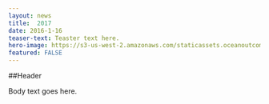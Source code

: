 ```yaml
---
layout: news
title:  2017 
date: 2016-1-16
teaser-text: Teaster text here.
hero-image: https://s3-us-west-2.amazonaws.com/staticassets.oceanoutcomes.org/news+and+analysis/hero+images/board-launch-hero.jpg
featured: FALSE
---
```

##Header

Body text goes here.
